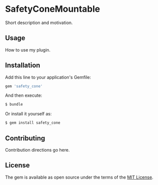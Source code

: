 # SafetyConeMountable
Short description and motivation.

## Usage
How to use my plugin.

## Installation
Add this line to your application's Gemfile:

```ruby
gem 'safety_cone'
```

And then execute:
```bash
$ bundle
```

Or install it yourself as:
```bash
$ gem install safety_cone
```

## Contributing
Contribution directions go here.

## License
The gem is available as open source under the terms of the [MIT License](http://opensource.org/licenses/MIT).
